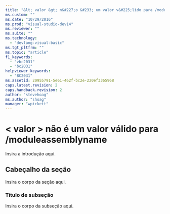 ```yaml
---
title: "&lt; valor &gt; n&#227;o &#233; um valor v&#225;lido para /moduleassemblyname | Microsoft Docs"
ms.custom: ""
ms.date: "10/29/2016"
ms.prod: "visual-studio-dev14"
ms.reviewer: ""
ms.suite: ""
ms.technology: 
  - "devlang-visual-basic"
ms.tgt_pltfrm: ""
ms.topic: "article"
f1_keywords: 
  - "vbc2031"
  - "bc2031"
helpviewer_keywords: 
  - "BC2031"
ms.assetid: 20955791-5e61-462f-bc2e-220ef3365968
caps.latest.revision: 2
caps.handback.revision: 2
author: "stevehoag"
ms.author: "shoag"
manager: "wpickett"
---
```

# &lt; valor &gt; n&#227;o &#233; um valor v&#225;lido para /moduleassemblyname
Insira a introdução aqui.  
  
## Cabeçalho da seção  
 Insira o corpo da seção aqui.  
  
### Título de subseção  
 Insira o corpo da subseção aqui.